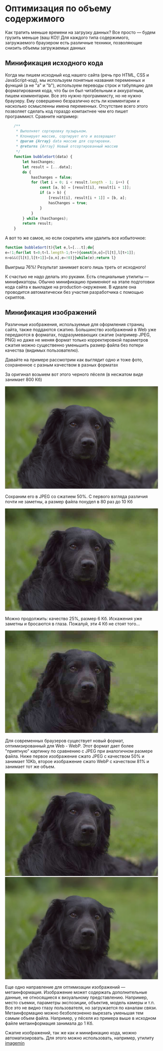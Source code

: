 # Оптимизация по объему содержимого

Как тратить меньше времени на загрузку данных? Все просто — будем грузить меньше (ваш КО)! Для каждого типа 
содержимого, загружаемого браузером есть различные техники, позволяющие снизить объемы загружаемых данных

## Минификация исходного кода

Когда мы пишем исходный код нашего сайта (речь про HTML, CSS и JavaScript-код), мы используем понятные названия 
переменных и функций (а не "a" и "b"), используем переводы строк и табуляцию для форматирования кода,
что бы он был читабельным и аккуратным, пишем комментарии. Все это нужно программисту, но не нужно браузеру. 
Ему совершенно безразлично есть ли комментарии и насколько осмысленны имена переменных. 
Отсутствие всего этого позволяет сделать код гораздо компактнее чем его пишет программист. Сравните например:

```javascript
    /**
     * Выполняет сортировку пузырьком.
     * Клонирует массив, сортирует его и возвращает
     * @param {Array} data массив для сортировки.
     * @returns {Array} Новый отсортированный массив
     */
    function bubbleSort(data) {
        let hasChanges;
        let result = [...data];
        do {
            hasChanges = false;
            for (let i = 0; i < result.length - 1; i++) {
                const [a, b] = [result[i], result[i + 1]];
                if (a > b) {
                    [result[i], result[i + 1]] = [b, a];
                    hasChanges = true;
                }
            }
        } while (hasChanges);
        return result;
    }
```
  
А вот то же самое, но если сократить или удалить все избыточное:

```javascript
function bubbleSort(t){let e,l=[...t];do{
e=!1;for(let t=0;t<l.length-1;t++){const[n,o]=[l[t],l[t+1]];
n>o&&([l[t],l[t+1]]=[o,n],e=!0)}}while(e);return l}
```
  
Выигрыш 76%! Результат занимает всего лишь треть от исходного!

К счастью не надо делать это руками. Есть специальные утилиты — минификаторы. 
Обычно минификацию применяют на этапе подготовки кода сайта к выкладке на production-окружение. 
В идеале она проводится автоматически без участия разработчика с помощью скриптов.

## Минификация изображений

Различные изображения, используемые для оформления страниц сайта, также поддаются сжатию. 
Большинство изображений в Web уже передаются в форматах, подразумевающих сжатие (например JPEG, PNG) 
но даже не меняя формат только корректировкой параметров сжатия можно существенно уменьшить размер файла 
без потери качества (видимых пользователю).

Давайте на примере рассмотрим как выглядит одно и тоже фото, сохраненное с разным качеством в разных форматах

За оригинал возьмем вот этого черного пёселя (в несжатом виде занимает 800 Кб)

![Оригинал](./images/dog-100.jpg)

Сохраним его в JPEG со сжатием 50%. С первого взгляда различия почти не заметны, 
а размер файла похудел в 80 раз до 10 Кб

![JPEG, 50%](./images/dog-50.jpg)

Можно продолжить: качество 25%, размер 6 Кб. Искажения уже заметны и бросаются в глаза. 
Пожалуй, эти 4 Кб не стоят того...

![JPEG, 25%](./images/dog-25.jpg)

Для современных браузеров существует новый формат, оптимизированный для Web - WebP. 
Этот формат дает более "приятную" картинку по сравнению с JPEG при аналогичном размере файла. Ниже первое изображение
сжато JPEG с качеством 50% и занимает 10Kb, второе изображение сжато WebP с качеством 81% и занимает тот же объем.

![JPEG, 50%, 10Kb](./images/dog-50.jpg)
![WebP, 81%, 10Kb](./images/dog-81.webp)

Еще одно направление для оптимизации изображений — метаинформация. Изображение может содержать дополнительные 
данные, не относящиеся к визуальному представлению. Например, место съемки, параметры экспозиции, 
объектив, модель камеры и т.п. Все это не видно глазу пользователя, но загружается по каналам связи. 
Метаинформацию можно безболезненно вырезать уменьшая тем самым объем файла. Например, у пёселя из примера выше 
в исходном файле метаинформация занимала до 1 Кб.

Сжатие изображений, так же как и минификацию кода, можно автоматизировать. 
Для этого можно использовать, например, утилиту [imagemin](https://web.dev/use-imagemin-to-compress-images/)
